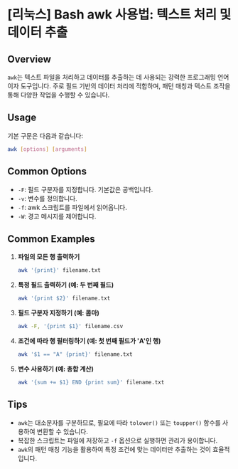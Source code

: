 # [리눅스] Bash awk 사용법: 텍스트 처리 및 데이터 추출

## Overview
`awk`는 텍스트 파일을 처리하고 데이터를 추출하는 데 사용되는 강력한 프로그래밍 언어이자 도구입니다. 주로 필드 기반의 데이터 처리에 적합하며, 패턴 매칭과 텍스트 조작을 통해 다양한 작업을 수행할 수 있습니다.

## Usage
기본 구문은 다음과 같습니다:

```bash
awk [options] [arguments]
```

## Common Options
- `-F`: 필드 구분자를 지정합니다. 기본값은 공백입니다.
- `-v`: 변수를 정의합니다.
- `-f`: awk 스크립트를 파일에서 읽어옵니다.
- `-W`: 경고 메시지를 제어합니다.

## Common Examples
1. **파일의 모든 행 출력하기**
   ```bash
   awk '{print}' filename.txt
   ```

2. **특정 필드 출력하기 (예: 두 번째 필드)**
   ```bash
   awk '{print $2}' filename.txt
   ```

3. **필드 구분자 지정하기 (예: 콤마)**
   ```bash
   awk -F, '{print $1}' filename.csv
   ```

4. **조건에 따라 행 필터링하기 (예: 첫 번째 필드가 'A'인 행)**
   ```bash
   awk '$1 == "A" {print}' filename.txt
   ```

5. **변수 사용하기 (예: 총합 계산)**
   ```bash
   awk '{sum += $1} END {print sum}' filename.txt
   ```

## Tips
- `awk`는 대소문자를 구분하므로, 필요에 따라 `tolower()` 또는 `toupper()` 함수를 사용하여 변환할 수 있습니다.
- 복잡한 스크립트는 파일에 저장하고 `-f` 옵션으로 실행하면 관리가 용이합니다.
- `awk`의 패턴 매칭 기능을 활용하여 특정 조건에 맞는 데이터만 추출하는 것이 효율적입니다.